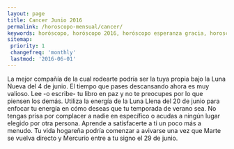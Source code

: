 ```yaml
---
layout: page
title: Cancer Junio 2016 
permalink: /horoscopo-mensual/cancer/
keywords: horóscopo, horóscopo 2016, horóscopo esperanza gracia, horoscop, horóscopos gratis, horoscopo cancer, horoscopo cancer 2016, Tarot, Astrologia, Zodíaco, cancer, horoscopo gratis, horoscopo del mes 
sitemap:
 priority: 1
 changefreq: 'monthly'
 lastmod: '2016-06-01'
---
```


 La mejor compañía de la cual rodearte podría ser la tuya propia bajo la Luna Nueva del 4 de junio. El tiempo que pases descansando ahora es muy valioso. Lee -o escribe- tu libro en paz y no te preocupes por lo que piensen los demás. Utiliza la energía de la Luna Llena del 20 de junio para enfocar tu energía en cómo deseas que tu temporada de verano sea. No tengas prisa por complacer a nadie en específico o acudas a ningún lugar elegido por otra persona. Aprende a satisfacerte a ti un poco más a menudo. Tu vida hogareña podría comenzar a avivarse una vez que Marte se vuelva directo y Mercurio entre a tu signo el 29 de junio.
